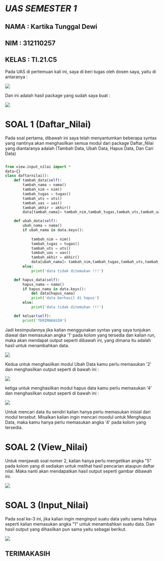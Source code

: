 # *UAS SEMESTER 1* 

## NAMA  : Kartika Tunggal Dewi
## NIM   : 312110257
## KELAS : TI.21.C5

Pada UAS di pertemuan kali ini, saya di beri tugas oleh dosen saya, yaitu di antaranya : 

![](img/soal1.png)

Dan ini adalah hasil package yang sudah saya buat :

![](img/2.png)

# SOAL 1 (Daftar_Nilai)

Pada soal pertama, dibawah ini saya telah menyantumkan beberapa syntax yang nantinya akan menghasilkan semua modul dari package Daftar_Nilai yang diantaranya adalah (Tambah Data, Ubah Data, Hapus Data, Dan Cari Data)

```py

from view.input_nilai import *
data={}
class daftarnilai():
    def tambah_data(self):
        tambah_nama = nama()
        tambah_nim = nim()
        tambah_tugas = tugas()
        tambah_uts = uts()
        tambah_uas = uas()
        tambah_akhir = akhir()
        data[tambah_nama]= tambah_nim,tambah_tugas,tambah_uts,tambah_uas,tambah_akhir

    def ubah_data(self):
        ubah_nama = nama()
        if ubah_nama in data.keys():
           
            tambah_nim = nim()
            tambah_tugas = tugas()
            tambah_uts = uts()
            tambah_uas = uas()
            tambah_akhir = akhir()
            data[ubah_nama]= tambah_nim,tambah_tugas,tambah_uts,tambah_uas,tambah_akhir
        else:
            print('data tidak ditemukan !!!')

    def hapus_data(self):
        hapus_nama = nama()
        if hapus_nama in data.keys():
            del data[hapus_nama]
            print('data berhasil di hapus')
        else:
            print('data tidak ditemukan !!!')

    def keluar(self):
        print('TERIMAKASIH')
```

Jadi kesimpulannya jika kalian menggunakan syntax yang saya tunjukan diawal dan memasukan angka '1' pada kolom yang tersedia dan kalian run, maka akan mendapat output seperti dibawah ini, yang dimana itu adalah hasil untuk menambahkan data.

![](img/tambah.png)

Kedua untuk menghasilkan modul Ubah Data kamu perlu memasukan '2' dan menghasilkan output seperti di bawah ini :

![](img/ubah.png)

ketiga untuk menghasilkan modul hapus data kamu perlu memasukan '4' dan menghasilkan output seperti di bawah ini :

![](img/hapus.png)

Untuk mencari data itu sendiri kalian hanya perlu memasukan inisial dari modul tersebut. Misalkan kalian ingin mencari moodul untuk Menghapus Data, maka kamu hanya perlu memasukan angka '4' pada kolom yang tersedia.

# SOAL 2 (View_Nilai)

Untuk menjawab soal nomer 2, kalian hanya perlu mengetikan angka "5" pada kolom yang di sediakan untuk melihat hasil pencarian ataupun daftar nilai. Maka nanti akan mendapatkan hasil output seperti gambar dibawah ini.

![](img/nilai.png)

# SOAL 3 (Input_Nilai)

Pada soal ke-3 ini, jika kalian ingin menginput suatu data yaitu sama halnya seperti kalian memasukan angka "1" untuk menambahkan suatu data. Dan hasil output yang dihasilkan pun sama yaitu sebagai berikut.

![](img/input.png)

## **TERIMAKASIH**



